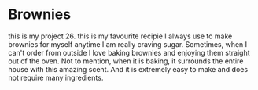 # Brownies
this is my project 26. 
this is my favourite recipie I always use to make brownies for myself anytime I am really craving sugar. 
Sometimes, when I can't order from outside I love baking brownies and enjoying them straight out of the oven. 
Not to mention, when it is baking, it surrounds the entire house with this amazing scent.
And it is extremely easy to make and does not require many ingredients. 